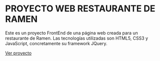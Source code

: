 #  PROYECTO WEB RESTAURANTE DE RAMEN

Este es un proyecto FrontEnd de una página web creada para un restaurante de Ramen. Las tecnologías utilizadas son HTML5, CSS3 y JavaScript, concretamente su framework JQuery.

<a href="https://yarelandres.github.io/Proyecto-web-restaurante-de-ramen/index.html">Ver proyecto</a>


